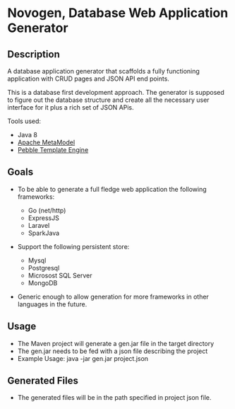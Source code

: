 Novogen, Database Web Application Generator
==================

Description
------------------
A database application generator that scaffolds a fully functioning application with CRUD pages and JSON API end points.

This is a database first development approach. The generator is supposed to figure out the database structure and create all the necessary user interface for it plus a rich set of JSON APis.

Tools used:

- Java 8
- [Apache MetaModel](http://metamodel.apache.org/ "http://metamodel.apache.org/")
- [Pebble Template Engine](http://www.mitchellbosecke.com/pebble/home "http://www.mitchellbosecke.com/pebble/home") 


Goals
------------------
- To be able to generate a full fledge web application the following frameworks: 
    - Go (net/http)
    - ExpressJS
    - Laravel
    - SparkJava

- Support the following persistent store:
    - Mysql
    - Postgresql
    - Microsost SQL Server
    - MongoDB

- Generic enough to allow generation for more frameworks in other languages in the future.

Usage
------------------
- The Maven project will generate a gen.jar file in the target directory
- The gen.jar needs to be fed with a json file describing the project
- Example Usage: java -jar gen.jar project.json


Generated Files
------------------
- The generated files will be in the path specified in project json file.
